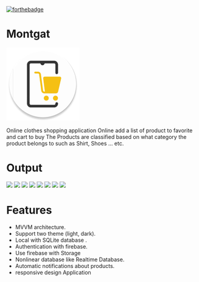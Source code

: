 [![forthebadge](https://forthebadge.com/images/badges/built-for-android.svg)](https://forthebadge.com)
# Montgat

![appicon](https://github.com/AbdelrahmanFouad1/Montgat/blob/master/app/src/main/res/mipmap-xxxhdpi/ic_main_logoo_round.png)

Online clothes shopping application Online
add a list of product to favorite and cart to buy
The Products are classified based on what category the product belongs to such as Shirt, Shoes ... etc.

# Output
<p>
<img src="https://user-images.githubusercontent.com/64610124/118846401-f3ea7480-b8cc-11eb-9f86-ff68c57d4e09.png" height="200" />
<img src="https://user-images.githubusercontent.com/64610124/118847339-ebdf0480-b8cd-11eb-8993-2b2ff8571449.png" height="200" />
<img src="https://user-images.githubusercontent.com/64610124/118847573-29439200-b8ce-11eb-8b36-2899465c4747.png" height="200" />
<img src="https://user-images.githubusercontent.com/64610124/118847637-39f40800-b8ce-11eb-9a18-3c2570c50cdf.png" height="200" />
<img src="https://user-images.githubusercontent.com/64610124/118846401-f3ea7480-b8cc-11eb-9f86-ff68c57d4e09.png" height="200" />
<img src="https://user-images.githubusercontent.com/64610124/118846401-f3ea7480-b8cc-11eb-9f86-ff68c57d4e09.png" height="200" />
<img src="https://user-images.githubusercontent.com/64610124/118846401-f3ea7480-b8cc-11eb-9f86-ff68c57d4e09.png" height="200" />
<img src="https://user-images.githubusercontent.com/64610124/118846401-f3ea7480-b8cc-11eb-9f86-ff68c57d4e09.png" height="200" />
</p>

# Features
* MVVM architecture.
* Support two theme (light, dark).
* Local with SQLite database .
* Authentication with firebase.
* Use firebase with Storage
* Nonlinear database like Realtime Database.
* Automatic notifications about products.
* responsive design Application


